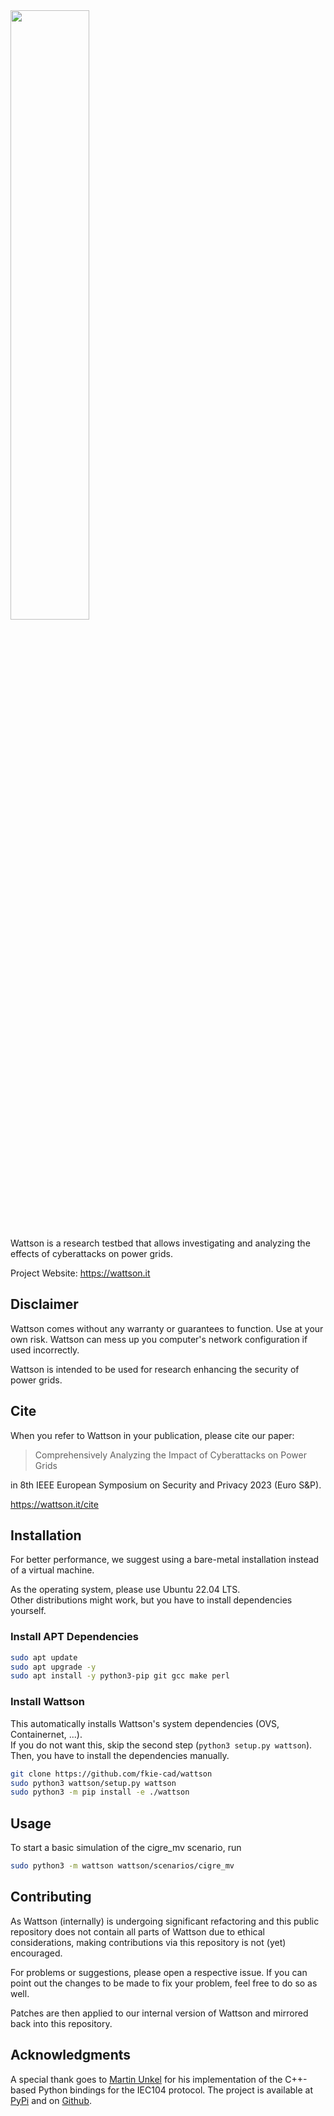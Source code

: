 <img src="https://wattson.it/img/logo/wattson-white-blue.svg" width="50%"/>

Wattson is a research testbed that allows investigating and analyzing the effects of cyberattacks on power grids.

Project Website: https://wattson.it

## Disclaimer
Wattson comes without any warranty or guarantees to function.
Use at your own risk.
Wattson can mess up you computer's network configuration if used incorrectly.

Wattson is intended to be used for research enhancing the security of power grids.

## Cite
When you refer to Wattson in your publication, please cite our paper:

> Comprehensively Analyzing the Impact of Cyberattacks on Power Grids

in 8th IEEE European Symposium on Security and Privacy 2023 (Euro S&P).

https://wattson.it/cite


## Installation
For better performance, we suggest using a bare-metal installation instead of a virtual machine.

As the operating system, please use Ubuntu 22.04 LTS.  
Other distributions might work, but you have to install dependencies yourself.

### Install APT Dependencies
```bash
sudo apt update
sudo apt upgrade -y
sudo apt install -y python3-pip git gcc make perl
```


### Install Wattson
This automatically installs Wattson's system dependencies (OVS, Containernet, ...).  
If you do not want this, skip the second step (`python3 setup.py wattson`). 
Then, you have to install the dependencies manually.

```bash
git clone https://github.com/fkie-cad/wattson
sudo python3 wattson/setup.py wattson
sudo python3 -m pip install -e ./wattson
```

## Usage
To start a basic simulation of the cigre_mv scenario, run
```bash
sudo python3 -m wattson wattson/scenarios/cigre_mv
```

## Contributing
As Wattson (internally) is undergoing significant refactoring and this public repository does not contain all parts of Wattson due to ethical considerations, making contributions via this repository is not (yet) encouraged.

For problems or suggestions, please open a respective issue.
If you can point out the changes to be made to fix your problem, feel free to do so as well.

Patches are then applied to our internal version of Wattson and mirrored back into this repository.

## Acknowledgments
A special thank goes to [Martin Unkel]() for his implementation of the C++-based Python bindings for the IEC104 protocol. The project is available at [PyPi](https://pypi.org/project/c104/) and on [Github](https://github.com/Fraunhofer-FIT-DIEN/iec104-python).